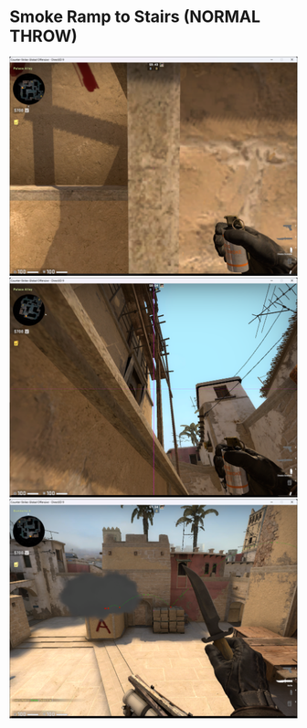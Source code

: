 # Smoke Ramp to Stairs (NORMAL THROW)
![error](smoke_ramp_stairs_pos.png)
![error](smoke_ramp_stairs_angle.png)
![error](smoke_ramp_stairs_result.png)